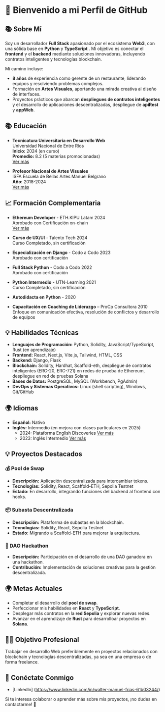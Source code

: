 # 👋 Bienvenido a mi Perfil de GitHub

## 📚 Sobre Mí
Soy un desarrollador **Full Stack** apasionado por el ecosistema **Web3**, con una sólida base en **Python** y **TypeScript** . Mi objetivo es conectar el **frontend** y el **backend** mediante soluciones innovadoras, incluyendo contratos inteligentes y tecnologías blockchain.

Mi camino incluye:
- **8 años** de experiencia como gerente de un restaurante, liderando equipos y resolviendo problemas complejos.
- Formación en **Artes Visuales**, aportando una mirada creativa al diseño de interfaces.
- Proyectos prácticos que abarcan **despliegues de contratos inteligentes** y el desarrollo de aplicaciones descentralizadas, despliegue de **apiRest** y **appWeb**.

## 📚 Educación
- **Tecnicatura Universitaria en Desarrollo Web**  
  Universidad Nacional de Entre Ríos  
  **Inicio:** 2024 (en curso)  
  **Promedio:** 8.2 (5 materias promocionadas)  
  [Ver más](https://www.uner.edu.ar/)

- **Profesor Nacional de Artes Visuales**  
  ISFA Escuela de Bellas Artes Manuel Belgrano  
  **Año:** 2018-2024   
  [Ver más](https://mbelgrano-caba.infd.edu.ar/)

## 📈 Formación Complementaria
- **Ethereum Developer** - ETH.KIPU Latam 2024  
  Aprobado con Certificación on-chain  
  [Ver más](https://campus.ethkipu.org/)

- **Curso de UX/UI** - Talento Tech 2024  
  Curso Completado, sin certificación

- **Especialización en Django** - Codo a Codo 2023  
  Aprobado con certificación

- **Full Stack Python** - Codo a Codo 2022  
  Aprobado con certificación

- **Python Intermedio** - UTN-Learning 2021  
  Curso Completado, sin certificación

- **Autodidacta en Python** - 2020

- **Capacitación en Coaching de Liderazgo** – ProCp Consultora 2010  
  Enfoque en comunicación efectiva, resolución de conflictos y desarrollo de equipos

## 💡 Habilidades Técnicas
- **Lenguajes de Programación:** Python, Solidity, JavaScript/TypeScript, Rust (en aprendizaje)
- **Frontend:** React, Next.js, Vite.js, Tailwind, HTML, CSS
- **Backend:** Django, Flask
- **Blockchain:** Solidity, Hardhat, Scaffold-eth, despliegue de contratos inteligentes (ERC-20, ERC-721) en redes de prueba de Ethereum, despliegue en red de pruebas Solana
- **Bases de Datos:** PostgreSQL, MySQL (Workbench, PgAdmin)
- **DevOps y Sistemas Operativos:** Linux (shell scripting), Windows, Git/GitHub

## 🌍 Idiomas
- **Español:** Nativo
- **Inglés:** Intermedio (en mejora con clases particulares en 2025)
  - 2024: Plataforma English Discoveries [Ver más](https://ed31.engdis.com/cababilingue#)
  - 2023: Inglés Intermedio [Ver más](https://agenciadeaprendizaje.bue.edu.ar/)

## 💡 Proyectos Destacados
### 💰 Pool de Swap
- **Descripción:** Aplicación descentralizada para intercambiar tokens.
- **Tecnologías:** Solidity, React, Scaffold-ETH, Sepolia Testnet
- **Estado:** En desarrollo, integrando funciones del backend al frontend con hooks.

### 📦 Subasta Descentralizada
- **Descripción:** Plataforma de subastas en la blockchain.
- **Tecnologías:** Solidity, React, Sepolia Testnet
- **Estado:** Migrando a Scaffold-ETH para mejorar la arquitectura.

### 💪 DAO Hackathon
- **Descripción:** Participación en el desarrollo de una DAO ganadora en una hackathon.
- **Contribución:** Implementación de soluciones creativas para la gestión descentralizada.

## 🌍 Metas Actuales
- Completar el desarrollo del **pool de swap**.
- Perfeccionar mis habilidades en **React** y **TypeScript**.
- Desplegar más contratos en la **red Sepolia** y explorar nuevas redes.
- Avanzar en el aprendizaje de **Rust** para desarrolloar proyectos en  **Solana**.

## 👨‍💼 Objetivo Profesional
Trabajar en desarrollo Web preferiblemente en proyectos relacionados con blockchain y tecnologías descentralizadas, ya sea en una empresa o de forma freelance.

## 🔗 Conéctate Conmigo
- [LinkedIn] (https://www.linkedin.com/in/walter-manuel-frias-61b03244/)
  

Si te interesa colaborar o aprender más sobre mis proyectos, ¡no dudes en contactarme! 🚀

